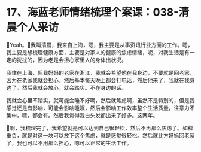 # 17、海蓝老师情绪梳理个案课：038-清晨个人采访

🎼Yeah。🎼我叫清晨，我来自上海，嗯，我主要是从事资讯行业方面的工作。嗯，我主要是想梳理健康方面，主要是对家人的健康的焦虑情绪，呃，对我生活是有一定的扰扰的，因为老是会担心家里人的身体出状况。

我住在上海，但我妈妈的老家在浙江，我就会希望他在我身边，不要就是回老家，因为在老家我就会担心，然后基本每天晚上都会打电话，然后他来了，我就在我身边了。然后我就会放心，就会踏实。不在身边的话。

我就会心里不踏实，就可能会睡不好啊，然后就焦虑啊，虽然不是特别的，但是我感觉还是有影响，可能会影响睡眠，然后会影响工作效率整个生活质量，注意力不集中，嗯，都会有。然后我觉得我白头发都出来了好多。这两年。

🎼啊，我梳理完了，我希望就是可以达到自己很轻松，然后不再那么焦虑了。如释重负，就是对这一块可以放下这个焦虑，就是感觉很轻松。然后就比方妈妈回老家了，我也可以不用那么担心，嗯可以正常的生活工作。

